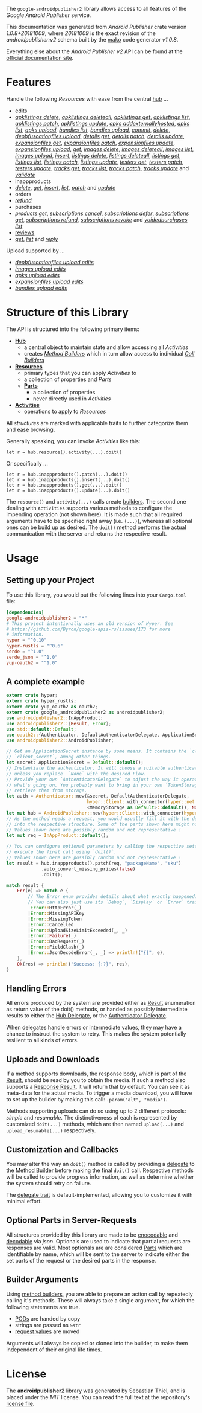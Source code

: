 <!---
DO NOT EDIT !
This file was generated automatically from 'src/mako/api/README.md.mako'
DO NOT EDIT !
-->
The `google-androidpublisher2` library allows access to all features of the *Google Android Publisher* service.

This documentation was generated from *Android Publisher* crate version *1.0.8+20181009*, where *20181009* is the exact revision of the *androidpublisher:v2* schema built by the [mako](http://www.makotemplates.org/) code generator *v1.0.8*.

Everything else about the *Android Publisher* *v2* API can be found at the
[official documentation site](https://developers.google.com/android-publisher).
# Features

Handle the following *Resources* with ease from the central [hub](https://docs.rs/google-androidpublisher2/1.0.8+20181009/google_androidpublisher2/struct.AndroidPublisher.html) ... 

* edits
 * [*apklistings delete*](https://docs.rs/google-androidpublisher2/1.0.8+20181009/google_androidpublisher2/struct.EditApklistingDeleteCall.html), [*apklistings deleteall*](https://docs.rs/google-androidpublisher2/1.0.8+20181009/google_androidpublisher2/struct.EditApklistingDeleteallCall.html), [*apklistings get*](https://docs.rs/google-androidpublisher2/1.0.8+20181009/google_androidpublisher2/struct.EditApklistingGetCall.html), [*apklistings list*](https://docs.rs/google-androidpublisher2/1.0.8+20181009/google_androidpublisher2/struct.EditApklistingListCall.html), [*apklistings patch*](https://docs.rs/google-androidpublisher2/1.0.8+20181009/google_androidpublisher2/struct.EditApklistingPatchCall.html), [*apklistings update*](https://docs.rs/google-androidpublisher2/1.0.8+20181009/google_androidpublisher2/struct.EditApklistingUpdateCall.html), [*apks addexternallyhosted*](https://docs.rs/google-androidpublisher2/1.0.8+20181009/google_androidpublisher2/struct.EditApkAddexternallyhostedCall.html), [*apks list*](https://docs.rs/google-androidpublisher2/1.0.8+20181009/google_androidpublisher2/struct.EditApkListCall.html), [*apks upload*](https://docs.rs/google-androidpublisher2/1.0.8+20181009/google_androidpublisher2/struct.EditApkUploadCall.html), [*bundles list*](https://docs.rs/google-androidpublisher2/1.0.8+20181009/google_androidpublisher2/struct.EditBundleListCall.html), [*bundles upload*](https://docs.rs/google-androidpublisher2/1.0.8+20181009/google_androidpublisher2/struct.EditBundleUploadCall.html), [*commit*](https://docs.rs/google-androidpublisher2/1.0.8+20181009/google_androidpublisher2/struct.EditCommitCall.html), [*delete*](https://docs.rs/google-androidpublisher2/1.0.8+20181009/google_androidpublisher2/struct.EditDeleteCall.html), [*deobfuscationfiles upload*](https://docs.rs/google-androidpublisher2/1.0.8+20181009/google_androidpublisher2/struct.EditDeobfuscationfileUploadCall.html), [*details get*](https://docs.rs/google-androidpublisher2/1.0.8+20181009/google_androidpublisher2/struct.EditDetailGetCall.html), [*details patch*](https://docs.rs/google-androidpublisher2/1.0.8+20181009/google_androidpublisher2/struct.EditDetailPatchCall.html), [*details update*](https://docs.rs/google-androidpublisher2/1.0.8+20181009/google_androidpublisher2/struct.EditDetailUpdateCall.html), [*expansionfiles get*](https://docs.rs/google-androidpublisher2/1.0.8+20181009/google_androidpublisher2/struct.EditExpansionfileGetCall.html), [*expansionfiles patch*](https://docs.rs/google-androidpublisher2/1.0.8+20181009/google_androidpublisher2/struct.EditExpansionfilePatchCall.html), [*expansionfiles update*](https://docs.rs/google-androidpublisher2/1.0.8+20181009/google_androidpublisher2/struct.EditExpansionfileUpdateCall.html), [*expansionfiles upload*](https://docs.rs/google-androidpublisher2/1.0.8+20181009/google_androidpublisher2/struct.EditExpansionfileUploadCall.html), [*get*](https://docs.rs/google-androidpublisher2/1.0.8+20181009/google_androidpublisher2/struct.EditGetCall.html), [*images delete*](https://docs.rs/google-androidpublisher2/1.0.8+20181009/google_androidpublisher2/struct.EditImageDeleteCall.html), [*images deleteall*](https://docs.rs/google-androidpublisher2/1.0.8+20181009/google_androidpublisher2/struct.EditImageDeleteallCall.html), [*images list*](https://docs.rs/google-androidpublisher2/1.0.8+20181009/google_androidpublisher2/struct.EditImageListCall.html), [*images upload*](https://docs.rs/google-androidpublisher2/1.0.8+20181009/google_androidpublisher2/struct.EditImageUploadCall.html), [*insert*](https://docs.rs/google-androidpublisher2/1.0.8+20181009/google_androidpublisher2/struct.EditInsertCall.html), [*listings delete*](https://docs.rs/google-androidpublisher2/1.0.8+20181009/google_androidpublisher2/struct.EditListingDeleteCall.html), [*listings deleteall*](https://docs.rs/google-androidpublisher2/1.0.8+20181009/google_androidpublisher2/struct.EditListingDeleteallCall.html), [*listings get*](https://docs.rs/google-androidpublisher2/1.0.8+20181009/google_androidpublisher2/struct.EditListingGetCall.html), [*listings list*](https://docs.rs/google-androidpublisher2/1.0.8+20181009/google_androidpublisher2/struct.EditListingListCall.html), [*listings patch*](https://docs.rs/google-androidpublisher2/1.0.8+20181009/google_androidpublisher2/struct.EditListingPatchCall.html), [*listings update*](https://docs.rs/google-androidpublisher2/1.0.8+20181009/google_androidpublisher2/struct.EditListingUpdateCall.html), [*testers get*](https://docs.rs/google-androidpublisher2/1.0.8+20181009/google_androidpublisher2/struct.EditTesterGetCall.html), [*testers patch*](https://docs.rs/google-androidpublisher2/1.0.8+20181009/google_androidpublisher2/struct.EditTesterPatchCall.html), [*testers update*](https://docs.rs/google-androidpublisher2/1.0.8+20181009/google_androidpublisher2/struct.EditTesterUpdateCall.html), [*tracks get*](https://docs.rs/google-androidpublisher2/1.0.8+20181009/google_androidpublisher2/struct.EditTrackGetCall.html), [*tracks list*](https://docs.rs/google-androidpublisher2/1.0.8+20181009/google_androidpublisher2/struct.EditTrackListCall.html), [*tracks patch*](https://docs.rs/google-androidpublisher2/1.0.8+20181009/google_androidpublisher2/struct.EditTrackPatchCall.html), [*tracks update*](https://docs.rs/google-androidpublisher2/1.0.8+20181009/google_androidpublisher2/struct.EditTrackUpdateCall.html) and [*validate*](https://docs.rs/google-androidpublisher2/1.0.8+20181009/google_androidpublisher2/struct.EditValidateCall.html)
* inappproducts
 * [*delete*](https://docs.rs/google-androidpublisher2/1.0.8+20181009/google_androidpublisher2/struct.InappproductDeleteCall.html), [*get*](https://docs.rs/google-androidpublisher2/1.0.8+20181009/google_androidpublisher2/struct.InappproductGetCall.html), [*insert*](https://docs.rs/google-androidpublisher2/1.0.8+20181009/google_androidpublisher2/struct.InappproductInsertCall.html), [*list*](https://docs.rs/google-androidpublisher2/1.0.8+20181009/google_androidpublisher2/struct.InappproductListCall.html), [*patch*](https://docs.rs/google-androidpublisher2/1.0.8+20181009/google_androidpublisher2/struct.InappproductPatchCall.html) and [*update*](https://docs.rs/google-androidpublisher2/1.0.8+20181009/google_androidpublisher2/struct.InappproductUpdateCall.html)
* orders
 * [*refund*](https://docs.rs/google-androidpublisher2/1.0.8+20181009/google_androidpublisher2/struct.OrderRefundCall.html)
* purchases
 * [*products get*](https://docs.rs/google-androidpublisher2/1.0.8+20181009/google_androidpublisher2/struct.PurchaseProductGetCall.html), [*subscriptions cancel*](https://docs.rs/google-androidpublisher2/1.0.8+20181009/google_androidpublisher2/struct.PurchaseSubscriptionCancelCall.html), [*subscriptions defer*](https://docs.rs/google-androidpublisher2/1.0.8+20181009/google_androidpublisher2/struct.PurchaseSubscriptionDeferCall.html), [*subscriptions get*](https://docs.rs/google-androidpublisher2/1.0.8+20181009/google_androidpublisher2/struct.PurchaseSubscriptionGetCall.html), [*subscriptions refund*](https://docs.rs/google-androidpublisher2/1.0.8+20181009/google_androidpublisher2/struct.PurchaseSubscriptionRefundCall.html), [*subscriptions revoke*](https://docs.rs/google-androidpublisher2/1.0.8+20181009/google_androidpublisher2/struct.PurchaseSubscriptionRevokeCall.html) and [*voidedpurchases list*](https://docs.rs/google-androidpublisher2/1.0.8+20181009/google_androidpublisher2/struct.PurchaseVoidedpurchaseListCall.html)
* [reviews](https://docs.rs/google-androidpublisher2/1.0.8+20181009/google_androidpublisher2/struct.Review.html)
 * [*get*](https://docs.rs/google-androidpublisher2/1.0.8+20181009/google_androidpublisher2/struct.ReviewGetCall.html), [*list*](https://docs.rs/google-androidpublisher2/1.0.8+20181009/google_androidpublisher2/struct.ReviewListCall.html) and [*reply*](https://docs.rs/google-androidpublisher2/1.0.8+20181009/google_androidpublisher2/struct.ReviewReplyCall.html)


Upload supported by ...

* [*deobfuscationfiles upload edits*](https://docs.rs/google-androidpublisher2/1.0.8+20181009/google_androidpublisher2/struct.EditDeobfuscationfileUploadCall.html)
* [*images upload edits*](https://docs.rs/google-androidpublisher2/1.0.8+20181009/google_androidpublisher2/struct.EditImageUploadCall.html)
* [*apks upload edits*](https://docs.rs/google-androidpublisher2/1.0.8+20181009/google_androidpublisher2/struct.EditApkUploadCall.html)
* [*expansionfiles upload edits*](https://docs.rs/google-androidpublisher2/1.0.8+20181009/google_androidpublisher2/struct.EditExpansionfileUploadCall.html)
* [*bundles upload edits*](https://docs.rs/google-androidpublisher2/1.0.8+20181009/google_androidpublisher2/struct.EditBundleUploadCall.html)



# Structure of this Library

The API is structured into the following primary items:

* **[Hub](https://docs.rs/google-androidpublisher2/1.0.8+20181009/google_androidpublisher2/struct.AndroidPublisher.html)**
    * a central object to maintain state and allow accessing all *Activities*
    * creates [*Method Builders*](https://docs.rs/google-androidpublisher2/1.0.8+20181009/google_androidpublisher2/trait.MethodsBuilder.html) which in turn
      allow access to individual [*Call Builders*](https://docs.rs/google-androidpublisher2/1.0.8+20181009/google_androidpublisher2/trait.CallBuilder.html)
* **[Resources](https://docs.rs/google-androidpublisher2/1.0.8+20181009/google_androidpublisher2/trait.Resource.html)**
    * primary types that you can apply *Activities* to
    * a collection of properties and *Parts*
    * **[Parts](https://docs.rs/google-androidpublisher2/1.0.8+20181009/google_androidpublisher2/trait.Part.html)**
        * a collection of properties
        * never directly used in *Activities*
* **[Activities](https://docs.rs/google-androidpublisher2/1.0.8+20181009/google_androidpublisher2/trait.CallBuilder.html)**
    * operations to apply to *Resources*

All *structures* are marked with applicable traits to further categorize them and ease browsing.

Generally speaking, you can invoke *Activities* like this:

```Rust,ignore
let r = hub.resource().activity(...).doit()
```

Or specifically ...

```ignore
let r = hub.inappproducts().patch(...).doit()
let r = hub.inappproducts().insert(...).doit()
let r = hub.inappproducts().get(...).doit()
let r = hub.inappproducts().update(...).doit()
```

The `resource()` and `activity(...)` calls create [builders][builder-pattern]. The second one dealing with `Activities` 
supports various methods to configure the impending operation (not shown here). It is made such that all required arguments have to be 
specified right away (i.e. `(...)`), whereas all optional ones can be [build up][builder-pattern] as desired.
The `doit()` method performs the actual communication with the server and returns the respective result.

# Usage

## Setting up your Project

To use this library, you would put the following lines into your `Cargo.toml` file:

```toml
[dependencies]
google-androidpublisher2 = "*"
# This project intentionally uses an old version of Hyper. See
# https://github.com/Byron/google-apis-rs/issues/173 for more
# information.
hyper = "^0.10"
hyper-rustls = "^0.6"
serde = "^1.0"
serde_json = "^1.0"
yup-oauth2 = "^1.0"
```

## A complete example

```Rust
extern crate hyper;
extern crate hyper_rustls;
extern crate yup_oauth2 as oauth2;
extern crate google_androidpublisher2 as androidpublisher2;
use androidpublisher2::InAppProduct;
use androidpublisher2::{Result, Error};
use std::default::Default;
use oauth2::{Authenticator, DefaultAuthenticatorDelegate, ApplicationSecret, MemoryStorage};
use androidpublisher2::AndroidPublisher;

// Get an ApplicationSecret instance by some means. It contains the `client_id` and 
// `client_secret`, among other things.
let secret: ApplicationSecret = Default::default();
// Instantiate the authenticator. It will choose a suitable authentication flow for you, 
// unless you replace  `None` with the desired Flow.
// Provide your own `AuthenticatorDelegate` to adjust the way it operates and get feedback about 
// what's going on. You probably want to bring in your own `TokenStorage` to persist tokens and
// retrieve them from storage.
let auth = Authenticator::new(&secret, DefaultAuthenticatorDelegate,
                              hyper::Client::with_connector(hyper::net::HttpsConnector::new(hyper_rustls::TlsClient::new())),
                              <MemoryStorage as Default>::default(), None);
let mut hub = AndroidPublisher::new(hyper::Client::with_connector(hyper::net::HttpsConnector::new(hyper_rustls::TlsClient::new())), auth);
// As the method needs a request, you would usually fill it with the desired information
// into the respective structure. Some of the parts shown here might not be applicable !
// Values shown here are possibly random and not representative !
let mut req = InAppProduct::default();

// You can configure optional parameters by calling the respective setters at will, and
// execute the final call using `doit()`.
// Values shown here are possibly random and not representative !
let result = hub.inappproducts().patch(req, "packageName", "sku")
             .auto_convert_missing_prices(false)
             .doit();

match result {
    Err(e) => match e {
        // The Error enum provides details about what exactly happened.
        // You can also just use its `Debug`, `Display` or `Error` traits
         Error::HttpError(_)
        |Error::MissingAPIKey
        |Error::MissingToken
        |Error::Cancelled
        |Error::UploadSizeLimitExceeded(_, _)
        |Error::Failure(_)
        |Error::BadRequest(_)
        |Error::FieldClash(_)
        |Error::JsonDecodeError(_, _) => println!("{}", e),
    },
    Ok(res) => println!("Success: {:?}", res),
}

```
## Handling Errors

All errors produced by the system are provided either as [Result](https://docs.rs/google-androidpublisher2/1.0.8+20181009/google_androidpublisher2/enum.Result.html) enumeration as return value of 
the doit() methods, or handed as possibly intermediate results to either the 
[Hub Delegate](https://docs.rs/google-androidpublisher2/1.0.8+20181009/google_androidpublisher2/trait.Delegate.html), or the [Authenticator Delegate](https://docs.rs/yup-oauth2/*/yup_oauth2/trait.AuthenticatorDelegate.html).

When delegates handle errors or intermediate values, they may have a chance to instruct the system to retry. This 
makes the system potentially resilient to all kinds of errors.

## Uploads and Downloads
If a method supports downloads, the response body, which is part of the [Result](https://docs.rs/google-androidpublisher2/1.0.8+20181009/google_androidpublisher2/enum.Result.html), should be
read by you to obtain the media.
If such a method also supports a [Response Result](https://docs.rs/google-androidpublisher2/1.0.8+20181009/google_androidpublisher2/trait.ResponseResult.html), it will return that by default.
You can see it as meta-data for the actual media. To trigger a media download, you will have to set up the builder by making
this call: `.param("alt", "media")`.

Methods supporting uploads can do so using up to 2 different protocols: 
*simple* and *resumable*. The distinctiveness of each is represented by customized 
`doit(...)` methods, which are then named `upload(...)` and `upload_resumable(...)` respectively.

## Customization and Callbacks

You may alter the way an `doit()` method is called by providing a [delegate](https://docs.rs/google-androidpublisher2/1.0.8+20181009/google_androidpublisher2/trait.Delegate.html) to the 
[Method Builder](https://docs.rs/google-androidpublisher2/1.0.8+20181009/google_androidpublisher2/trait.CallBuilder.html) before making the final `doit()` call. 
Respective methods will be called to provide progress information, as well as determine whether the system should 
retry on failure.

The [delegate trait](https://docs.rs/google-androidpublisher2/1.0.8+20181009/google_androidpublisher2/trait.Delegate.html) is default-implemented, allowing you to customize it with minimal effort.

## Optional Parts in Server-Requests

All structures provided by this library are made to be [enocodable](https://docs.rs/google-androidpublisher2/1.0.8+20181009/google_androidpublisher2/trait.RequestValue.html) and 
[decodable](https://docs.rs/google-androidpublisher2/1.0.8+20181009/google_androidpublisher2/trait.ResponseResult.html) via *json*. Optionals are used to indicate that partial requests are responses 
are valid.
Most optionals are are considered [Parts](https://docs.rs/google-androidpublisher2/1.0.8+20181009/google_androidpublisher2/trait.Part.html) which are identifiable by name, which will be sent to 
the server to indicate either the set parts of the request or the desired parts in the response.

## Builder Arguments

Using [method builders](https://docs.rs/google-androidpublisher2/1.0.8+20181009/google_androidpublisher2/trait.CallBuilder.html), you are able to prepare an action call by repeatedly calling it's methods.
These will always take a single argument, for which the following statements are true.

* [PODs][wiki-pod] are handed by copy
* strings are passed as `&str`
* [request values](https://docs.rs/google-androidpublisher2/1.0.8+20181009/google_androidpublisher2/trait.RequestValue.html) are moved

Arguments will always be copied or cloned into the builder, to make them independent of their original life times.

[wiki-pod]: http://en.wikipedia.org/wiki/Plain_old_data_structure
[builder-pattern]: http://en.wikipedia.org/wiki/Builder_pattern
[google-go-api]: https://github.com/google/google-api-go-client

# License
The **androidpublisher2** library was generated by Sebastian Thiel, and is placed 
under the *MIT* license.
You can read the full text at the repository's [license file][repo-license].

[repo-license]: https://github.com/Byron/google-apis-rsblob/master/LICENSE.md
